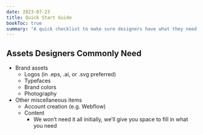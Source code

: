 ```yaml
---
date: 2023-07-23
title: Quick Start Guide
bookToc: true
summary: "A quick checklist to make sure designers have what they need to get going at the start of a project."
---
```


## Assets Designers Commonly Need

- Brand assets
    - Logos (in .eps, .ai, or .svg preferred)
    - Typefaces
    - Brand colors
    - Photography
- Other miscellaneous items
    - Account creation (e.g. Webflow)
    - Content
        - We won’t need it all initially, we’ll give you space to fill in what you need